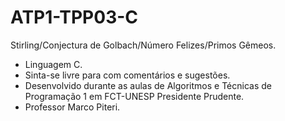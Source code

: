 # ATP1-TPP03-C
 Stirling/Conjectura de Golbach/Número Felizes/Primos Gêmeos.
 
* Linguagem C.
* Sinta-se livre para com comentários e sugestões.
* Desenvolvido durante as aulas de Algoritmos e Técnicas de Programação 1 em FCT-UNESP Presidente Prudente.
* Professor Marco Piteri.
